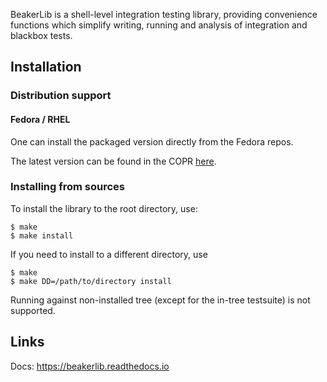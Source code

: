 BeakerLib is a shell-level integration testing library, providing convenience
functions which simplify writing, running and analysis of integration
and blackbox tests.

## Installation

### Distribution support

#### Fedora / RHEL

One can install the packaged version directly from the Fedora repos.

The latest version can be found in the COPR [here](https://copr.fedorainfracloud.org/coprs/packit/beakerlib-beakerlib-master/).

### Installing from sources

To install the library to the root directory, use:

```
$ make
$ make install
```

If you need to install to a different directory, use
```
$ make
$ make DD=/path/to/directory install
```
Running against non-installed tree (except for the in-tree testsuite) is not supported.


## Links

Docs: https://beakerlib.readthedocs.io
